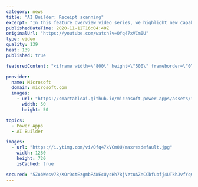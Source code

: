 ```yaml
---
category: news
title: "AI Builder: Receipt scanning"
excerpt: "In this feature overview video series, we highlight new capabilities included in the latest update to AI Builder.  Receipt scanning is a new AI Builder feature that processes receipts to identify and extract information. The AI model identifies receipt data, merchant information, total price, and taxes"
publishedDateTime: 2020-11-12T16:04:40Z
originalUrl: "https://youtube.com/watch?v=Ofq47xVCm0U"
type: video
quality: 139
heat: 139
published: true

featuredContent: "<iframe width=\"800\" height=\"500\" frameborder=\"0\" src=\"https://www.youtube.com/embed/Ofq47xVCm0U\" allow=\"accelerometer; autoplay; encrypted-media; gyroscope; picture-in-picture\" allowfullscreen></iframe>"

provider:
  name: Microsoft
  domain: microsoft.com
  images:
    - url: "https://smartableai.github.io/microsoft-power-apps/assets/images/organizations/microsoft.com-50x50.jpg"
      width: 50
      height: 50

topics:
  - Power Apps
  - AI Builder

images:
  - url: "https://i.ytimg.com/vi/Ofq47xVCm0U/maxresdefault.jpg"
    width: 1280
    height: 720
    isCached: true

secured: "5ZobWesv78/XOrDctEzgmbPAWEcUysHh78jVztuAZnCCbfubfj4UTkhJvfYqGyKM0wPtZRQiPDfQUuwcfIPNOVwm0fmRUSS4S4pGd+hLYNSY4l4e5d+lBN8yOtp0Qn+RVd8YRKWRpXhq8n+GSROIlNnpYpTfxVP6/KABzgz7eu5IS5en346WPz4Q584OlfsRilK6ZyjRXxYbPsjrXoTMfYFyGgY/ATbHedcyea4xhIz2etonLc9jznJ+Xn+ZHALoEqoBP4ulWDWw9Cu3iWNLvS2hKbJvPTl44wTmwKz2UcRyIPZ701DCxnhsp6DjhDPD/b2Kyy1mGEusAr0/bZZa30IWSvIdhuejce2zXBljR0jMbn9yT3nwTtOdKtzRpWLWgm2nVt2HDsUM0eMV/O8jLFBBh/nhpFDWGNrkRDE48EbmxBjxuH3LazgkCFiOWbS0;h5etKf6GUzdOUqt8nwo5PQ=="
---
```


